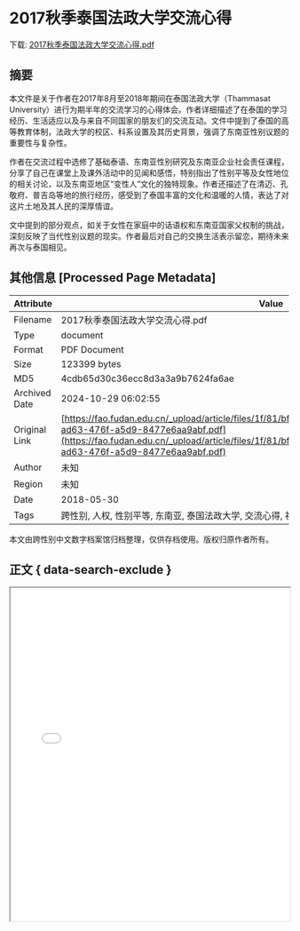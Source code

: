 # 2017秋季泰国法政大学交流心得

<!-- tcd_download_link -->
下载: <a href="../2017秋季泰国法政大学交流心得.pdf" download>2017秋季泰国法政大学交流心得.pdf</a>
<!-- tcd_download_link_end -->

## 摘要

<!-- tcd_abstract -->
本文件是关于作者在2017年8月至2018年期间在泰国法政大学（Thammasat University）进行为期半年的交流学习的心得体会。作者详细描述了在泰国的学习经历、生活适应以及与来自不同国家的朋友们的交流互动。文件中提到了泰国的高等教育体制，法政大学的校区、科系设置及其历史背景，强调了东南亚性别议题的重要性与复杂性。

作者在交流过程中选修了基础泰语、东南亚性别研究及东南亚企业社会责任课程，分享了自己在课堂上及课外活动中的见闻和感悟，特别指出了性别平等及女性地位的相关讨论，以及东南亚地区“变性人”文化的独特现象。作者还描述了在清迈、孔敬府、普吉岛等地的旅行经历，感受到了泰国丰富的文化和温暖的人情，表达了对这片土地及其人民的深厚情谊。 

文中提到的部分观点，如关于女性在家庭中的话语权和东南亚国家父权制的挑战，深刻反映了当代性别议题的现实。作者最后对自己的交换生活表示留恋，期待未来再次与泰国相见。

<!-- tcd_abstract_end -->

## 其他信息 [Processed Page Metadata]

| Attribute       | Value                                  |
|-----------------|----------------------------------------|
| Filename        | 2017秋季泰国法政大学交流心得.pdf                             |
| Type            | document                                 |
| Format          | PDF Document                               |
| Size            | 123399 bytes                           |
| MD5             | 4cdb65d30c36ecc8d3a3a9b7624fa6ae                                  |
| Archived Date   | 2024-10-29 06:02:55                             |
| Original Link   | [https://fao.fudan.edu.cn/_upload/article/files/1f/81/bf0e55664a93ade75f6b49df15ed/7d3c3b8f-ad63-476f-a5d9-8477e6aa9abf.pdf](https://fao.fudan.edu.cn/_upload/article/files/1f/81/bf0e55664a93ade75f6b49df15ed/7d3c3b8f-ad63-476f-a5d9-8477e6aa9abf.pdf)                         |
| Author          | 未知                               |
| Region          | 未知                               |
| Date            | 2018-05-30                                 |
| Tags            | 跨性别, 人权, 性别平等, 东南亚, 泰国法政大学, 交流心得, 社会文化, 生命故事                                 |

本文由跨性别中文数字档案馆归档整理，仅供存档使用。版权归原作者所有。


## 正文 { data-search-exclude }

<!-- tcd_main_text -->
<iframe src="../2017秋季泰国法政大学交流心得.pdf" width="100%" height="600px">
    <p>无法显示PDF，请下载查看。</p>
</iframe>
<!-- tcd_main_text_end -->

